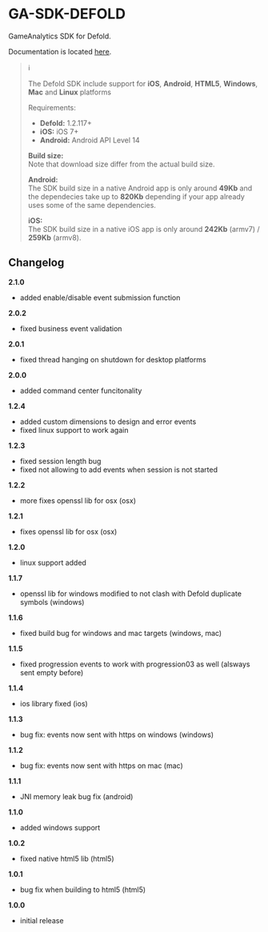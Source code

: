 # GA-SDK-DEFOLD
GameAnalytics SDK for Defold.

Documentation is located [here](https://gameanalytics.com/docs/defold-sdk).  

> :information_source:
>
> The Defold SDK include support for **iOS**, **Android**, **HTML5**, **Windows**, **Mac** and **Linux** platforms
>
> Requirements:
> * **Defold:** 1.2.117+  &nbsp;
> * **iOS:** iOS 7+ &nbsp;
> * **Android:** Android API Level 14 &nbsp;  
>   
> **Build size:**   
> Note that download size differ from the actual build size.   
>   
> **Android:**   
> The SDK build size in a native Android app is only around **49Kb** and the dependecies take up to **820Kb** depending if your app already uses some of the same dependencies.   
>   
> **iOS:**   
> The SDK build size in a native iOS app is only around **242Kb** (armv7) / **259Kb** (armv8).

Changelog
---------
<!--(CHANGELOG_TOP)-->
**2.1.0**
* added enable/disable event submission function

**2.0.2**
* fixed business event validation

**2.0.1**
* fixed thread hanging on shutdown for desktop platforms

**2.0.0**
* added command center funcitonality

**1.2.4**
* added custom dimensions to design and error events
* fixed linux support to work again

**1.2.3**
* fixed session length bug
* fixed not allowing to add events when session is not started

**1.2.2**
* more fixes openssl lib for osx (osx)

**1.2.1**
* fixes openssl lib for osx (osx)

**1.2.0**
* linux support added

**1.1.7**
* openssl lib for windows modified to not clash with Defold duplicate symbols (windows)

**1.1.6**
* fixed build bug for windows and mac targets (windows, mac)

**1.1.5**
* fixed progression events to work with progression03 as well (alsways sent empty before)

**1.1.4**
* ios library fixed (ios)

**1.1.3**
* bug fix: events now sent with https on windows (windows)

**1.1.2**
* bug fix: events now sent with https on mac (mac)

**1.1.1**
* JNI memory leak bug fix (android)

**1.1.0**
* added windows support

**1.0.2**
* fixed native html5 lib (html5)

**1.0.1**
* bug fix when building to html5 (html5)

**1.0.0**
* initial release

